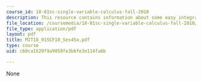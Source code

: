 ```yaml
---
course_id: 18-01sc-single-variable-calculus-fall-2010
description: This resource contains information about some easy integrals.
file_location: /coursemedia/18-01sc-single-variable-calculus-fall-2010/c60ca1629f9a9058fe3b6fe3e114fa6b_MIT18_01SCF10_Ses45a.pdf
file_type: application/pdf
layout: pdf
title: MIT18_01SCF10_Ses45a.pdf
type: course
uid: c60ca1629f9a9058fe3b6fe3e114fa6b

---
```

None